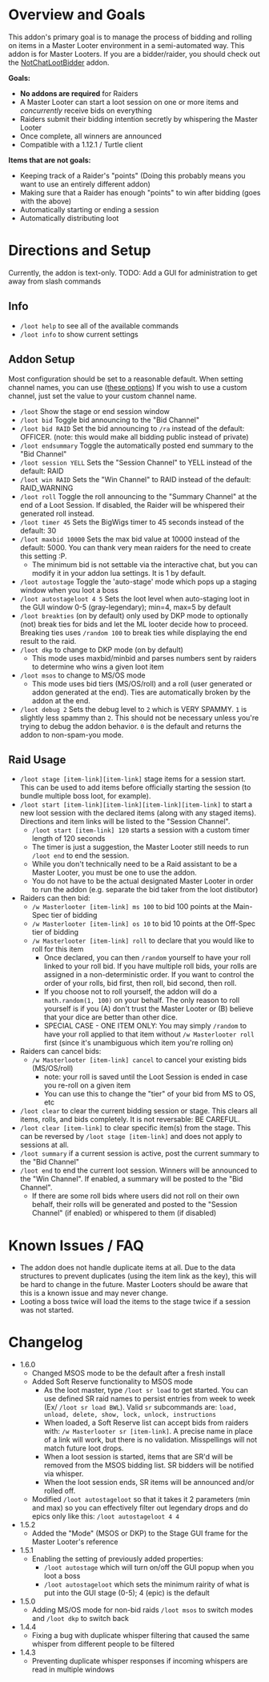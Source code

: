 # Overview and Goals
This addon's primary goal is to manage the process of bidding and rolling on items in a Master Looter environment in a semi-automated way.  This addon is for Master Looters.  If you are a bidder/raider, you should check out the [NotChatLootBidder](https://github.com/trumpetx/NotChatLootBidder) addon.

__Goals:__
* __No addons are required__ for Raiders
* A Master Looter can start a loot session on one or more items and _concurrently_ receive bids on everything
* Raiders submit their bidding intention secretly by whispering the Master Looter
* Once complete, all winners are announced
* Compatible with a 1.12.1 / Turtle client

__Items that are not goals:__
* Keeping track of a Raider's "points" (Doing this probably means you want to use an entirely different addon)
* Making sure that a Raider has enough "points" to win after bidding (goes with the above)
* Automatically starting or ending a session
* Automatically distributing loot

# Directions and Setup
Currently, the addon is text-only.  TODO: Add a GUI for administration to get away from slash commands
## Info
* `/loot help` to see all of the available commands
* `/loot info` to show current settings
## Addon Setup
Most configuration should be set to a reasonable default.  When setting channel names, you can use ([these options](https://wowwiki-archive.fandom.com/wiki/API_SendChatMessage))  If you wish to use a custom channel, just set the value to your custom channel name.
* `/loot` Show the stage or end session window
* `/loot bid` Toggle bid announcing to the "Bid Channel"
* `/loot bid RAID` Set the bid announcing to `/ra` instead of the default: OFFICER. (note: this would make all bidding public instead of private)
* `/loot endsummary` Toggle the automatically posted end summary to the "Bid Channel"
* `/loot session YELL` Sets the "Session Channel" to YELL instead of the default: RAID
* `/loot win RAID` Sets the "Win Channel" to RAID instead of the default: RAID_WARNING
* `/loot roll` Toggle the roll announcing to the "Summary Channel" at the end of a Loot Session.  If disabled, the Raider will be whispered their generated roll instead.
* `/loot timer 45` Sets the BigWigs timer to 45 seconds instead of the default: 30
* `/loot maxbid 10000` Sets the max bid value at 10000 instead of the default: 5000.  You can thank very mean raiders for the need to create this setting :P.
  * The minimum bid is not settable via the interactive chat, but you can modify it in your addon lua settings.  It is 1 by default.
* `/loot autostage` Toggle the 'auto-stage' mode which pops up a staging window when you loot a boss
* `/loot autostageloot 4 5` Sets the loot level when auto-staging loot in the GUI window 0-5 (gray-legendary); min=4, max=5 by default
* `/loot breakties` (on by default) only used by DKP mode to optionally (not) break ties for bids and let the ML looter decide how to proceed.  Breaking ties uses `/random 100` to break ties while displaying the end result to the raid.
* `/loot dkp` to change to DKP mode (on by default)
  * This mode uses maxbid/minbid and parses numbers sent by raiders to determine who wins a given loot item
* `/loot msos` to change to MS/OS mode
  * This mode uses bid tiers (MS/OS/roll) and a roll (user generated or addon generated at the end).  Ties are automatically broken by the addon at the end.
* `/loot debug 2` Sets the debug level to `2` which is VERY SPAMMY.  `1` is slightly less spammy than `2`.  This should not be necessary unless you're trying to debug the addon behavior.  `0` is the default and returns the addon to non-spam-you mode.
## Raid Usage
* `/loot stage [item-link][item-link]` stage items for a session start.  This can be used to add items before officially starting the session (to bundle multiple boss loot, for example).
* `/loot start [item-link][item-link][item-link][item-link]` to start a new loot session with the declared items (along with any staged items).  Directions and item links will be listed to the "Session Channel".
  * `/loot start [item-link] 120` starts a session with a custom timer length of 120 seconds
  * The timer is just a suggestion, the Master Looter still needs to run `/loot end` to end the session.
  * While you don't technically need to be a Raid assistant to be a Master Looter, you must be one to use the addon.
  * You do not have to be the actual designated Master Looter in order to run the addon (e.g. separate the bid taker from the loot distibutor)
* Raiders can then bid:
  * `/w Masterlooter [item-link] ms 100` to bid 100 points at the Main-Spec tier of bidding
  * `/w Masterlooter [item-link] os 10` to bid 10 points at the Off-Spec tier of bidding
  * `/w Masterlooter [item-link] roll` to declare that you would like to roll for this item
    * Once declared, you can then `/random` yourself to have your roll linked to your roll bid.  If you have multiple roll bids, your rolls are assigned in a non-deterministic order.  If you want to control the order of your rolls, bid first, then roll, bid second, then roll.
    * If you choose not to roll yourself, the addon will do a `math.random(1, 100)` on your behalf.  The only reason to roll yourself is if you (A) don't trust the Master Looter or (B) believe that your dice are better than other dice.
    * SPECIAL CASE - ONE ITEM ONLY: You may simply `/random` to have your roll applied to that item without `/w Masterlooter roll` first (since it's unambiguous which item you're rolling on)
* Raiders can cancel bids:
  * `/w Masterlooter [item-link] cancel` to cancel your existing bids (MS/OS/roll)
    * note: your roll is saved until the Loot Session is ended in case you re-roll on a given item
    * You can use this to change the "tier" of your bid from MS to OS, etc
* `/loot clear` to clear the current bidding session or stage.  This clears all items, rolls, and bids completely.  It is not reversable: BE CAREFUL.
* `/loot clear [item-link]` to clear specific item(s) from the stage.  This can be reversed by `/loot stage [item-link]` and does not apply to sessions at all.
* `/loot summary` if a current session is active, post the current summary to the "Bid Channel"
* `/loot end` to end the current loot session.  Winners will be announced to the "Win Channel".  If enabled, a summary will be posted to the "Bid Channel".
  * If there are some roll bids where users did not roll on their own behalf, their rolls will be generated and posted to the "Session Channel" (if enabled) or whispered to them (if disabled)

# Known Issues / FAQ
* The addon does not handle duplicate items at all.  Due to the data structures to prevent duplicates (using the item link as the key), this will be hard to change in the future.  Master Looters should be aware that this is a known issue and may never change.
* Looting a boss twice will load the items to the stage twice if a session was not started.

# Changelog
* 1.6.0
  * Changed MSOS mode to be the default after a fresh install
  * Added Soft Reserve functionality to MSOS mode
    * As the loot master, type `/loot sr load` to get started.  You can use defined SR raid names to persist entries from week to week (Ex/ `/loot sr load BWL`).  Valid `sr` subcommands are: `load, unload, delete, show, lock, unlock, instructions`
    * When loaded, a Soft Reserve list can accept bids from raiders with: `/w Masterlooter sr [item-link]`.  A precise name in place of a link will work, but there is no validation.  Misspellings will not match future loot drops.
    * When a loot session is started, items that are SR'd will be removed from the MSOS bidding list. SR bidders will be notified via whisper.
    * When the loot session ends, SR items will be announced and/or rolled off.
  * Modified `/loot autostageloot` so that it takes it 2 parameters (min and max) so you can effectively filter out legendary drops and do epics only like this: `/loot autostageloot 4 4`
* 1.5.2
  * Added the "Mode" (MSOS or DKP) to the Stage GUI frame for the Master Looter's reference
* 1.5.1
  * Enabling the setting of previously added properties:
    * `/loot autostage` which will turn on/off the GUI popup when you loot a boss
    * `/loot autostageloot` which sets the minimum rairity of what is put into the GUI stage (0-5); 4 (epic) is the default
* 1.5.0
  * Adding MS/OS mode for non-bid raids `/loot msos` to switch modes and `/loot dkp` to switch back
* 1.4.4
  * Fixing a bug with duplicate whisper filtering that caused the same whisper from different people to be filtered
* 1.4.3
  * Preventing duplicate whisper responses if incoming whispers are read in multiple windows
